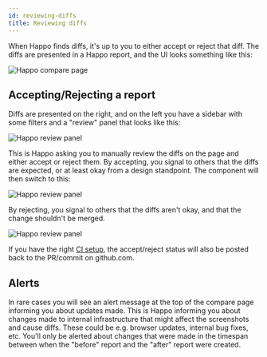```yaml
---
id: reviewing-diffs
title: Reviewing diffs
---
```


When Happo finds diffs, it's up to you to either accept or reject that diff. The
diffs are presented in a Happo report, and the UI looks something like this:

![Happo compare page](/img/happo-report.png)

## Accepting/Rejecting a report

Diffs are presented on the right, and on the left you have a sidebar with some
filters and a "review" panel that looks like this:

![Happo review panel](/img/happo-review-panel.png)

This is Happo asking you to manually review the diffs on the page and either
accept or reject them. By accepting, you signal to others that the diffs are
expected, or at least okay from a design standpoint. The component will then
switch to this:

![Happo review panel](/img/happo-review-panel-accepted.png)

By rejecting, you signal to others that the diffs aren't okay, and that the
change shouldn't be merged.

![Happo review panel](/img/happo-review-panel-rejected.png)

If you have the right [CI setup](continuous-integration.md), the accept/reject
status will also be posted back to the PR/commit on github.com.

## Alerts

In rare cases you will see an alert message at the top of the compare page
informing you about updates made. This is Happo informing you about changes made
to internal infrastructure that might affect the screenshots and cause diffs.
These could be e.g. browser updates, internal bug fixes, etc. You'll only be
alerted about changes that were made in the timespan between when the "before"
report and the "after" report were created.
